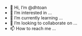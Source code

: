 - 👋 Hi, I’m @dhtoan
- 👀 I’m interested in ...
- 🌱 I’m currently learning ...
- 💞️ I’m looking to collaborate on ...
- 📫 How to reach me ...

<!---
dhtoan/dhtoan is a ✨ special ✨ repository because its `README.md` (this file) appears on your GitHub profile.
You can click the Preview link to take a look at your changes.
--->
